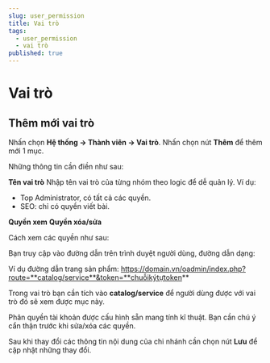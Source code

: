 ```yaml
---
slug: user_permission
title: Vai trò
tags:
  - user_permission
  - vai trò
published: true
---
```

# Vai trò

## Thêm mới vai trò

Nhấn chọn **Hệ thống -> Thành viên -> Vai trò**. Nhấn chọn nút **Thêm** để thêm mới 1 mục.

Những thông tin cần điền như sau:

**Tên vai trò**
Nhập tên vai trò của từng nhóm theo logic để dễ quản lý. 
Ví dụ: 
- Top Administrator, có tất cả các quyền.
- SEO: chỉ có quyền viết bài.

**Quyền xem**
**Quyền xóa/sửa**

Cách xem các quyền như sau:

Bạn truy cập vào đường dẫn trên trình duyệt người dùng, đường dẫn dạng:

Ví dụ đường dẫn trang sản phẩm: https://domain.vn/oadmin/index.php?route=**catalog/service**&token=**chuỗikýtựtoken**

Trong vai trò bạn cần tích vào **catalog/service** để người dùng được với vai trò đó sẽ xem được mục này.

Phân quyền tài khoản được cấu hình sẵn mang tính kĩ thuật. Bạn cần chú ý cẩn thận trước khi sửa/xóa các quyền.

Sau khi thay đổi các thông tin nội dung của chi nhánh cần chọn nút **Lưu** để cập nhật những thay đổi.

